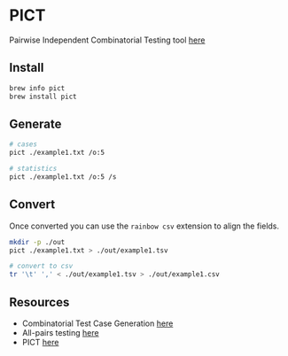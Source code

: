 # PICT

Pairwise Independent Combinatorial Testing tool [here](https://github.com/microsoft/pict/blob/main/doc/pict.md)  

## Install

```sh
brew info pict  
brew install pict  
```

## Generate

```sh
# cases
pict ./example1.txt /o:5

# statistics
pict ./example1.txt /o:5 /s
```

## Convert

Once converted you can use the `rainbow csv` extension to align the fields.  

```sh
mkdir -p ./out
pict ./example1.txt > ./out/example1.tsv

# convert to csv
tr '\t' ',' < ./out/example1.tsv > ./out/example1.csv
```

## Resources

* Combinatorial Test Case Generation [here](https://www.pairwise.org/)
* All-pairs testing [here](https://en.wikipedia.org/wiki/)
* PICT [here](https://github.com/microsoft/pict/tree/main)

